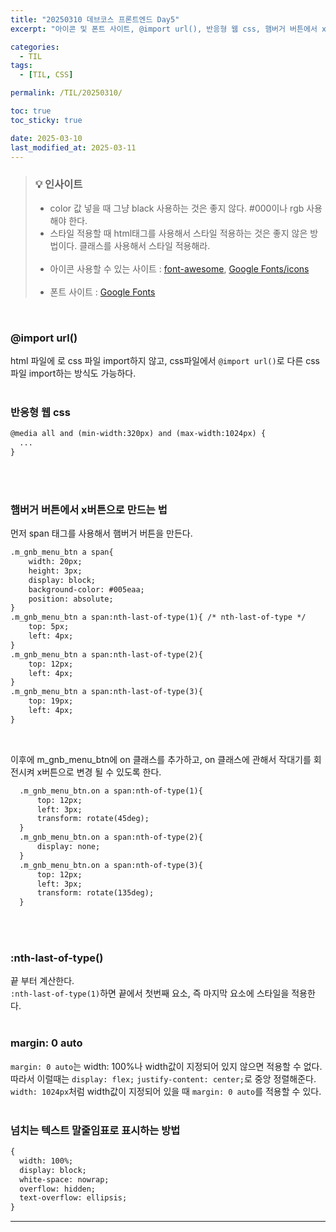 ```yaml
---
title: "20250310 데브코스 프론트엔드 Day5"
excerpt: "아이콘 및 폰트 사이트, @import url(), 반응형 웹 css, 햄버거 버튼에서 x버튼 만들기, :nth-last-of-type, margin: 0 auto, 넘치는 텍스트 말줄임표로 표시하는 방법"

categories:
  - TIL
tags:
  - [TIL, CSS]

permalink: /TIL/20250310/

toc: true
toc_sticky: true

date: 2025-03-10
last_modified_at: 2025-03-11
---
```

> ### 💡 인사이트
> - color 값 넣을 때 그냥 black 사용하는 것은 좋지 않다. #000이나 rgb 사용해야 한다. <br>
> - 스타일 적용할 때 html태그를 사용해서 스타일 적용하는 것은 좋지 않은 방법이다. 클래스를 사용해서 스타일 적용해라.<br><br>
> - 아이콘 사용할 수 있는 사이트 : [font-awesome](https://fontawesome.com/), [Google Fonts/icons](https://fonts.google.com/icons)<br><br>
> - 폰트 사이트 : [Google Fonts](https://fonts.google.com/)

<br>

### @import url()
html 파일에 <link>로 css 파일 import하지 않고, css파일에서 ```@import url()```로 다른 css파일 import하는 방식도 가능하다. <br><br>

### 반응형 웹 css
```html
@media all and (min-width:320px) and (max-width:1024px) {
  ...
}
```
<br><br>

### 햄버거 버튼에서 x버튼으로 만드는 법
먼저 span 태그를 사용해서 햄버거 버튼을 만든다.<br>
```html
.m_gnb_menu_btn a span{
    width: 20px;
    height: 3px;
    display: block;
    background-color: #005eaa;
    position: absolute;
}
.m_gnb_menu_btn a span:nth-last-of-type(1){ /* nth-last-of-type */
    top: 5px;
    left: 4px;
}
.m_gnb_menu_btn a span:nth-last-of-type(2){
    top: 12px;
    left: 4px;
}
.m_gnb_menu_btn a span:nth-last-of-type(3){
    top: 19px;
    left: 4px;
}
```
<br>

이후에 m_gnb_menu_btn에 on 클래스를 추가하고, on 클래스에 관해서 작대기를 회전시켜 x버튼으로 변경 될 수 있도록 한다.<br>
```html
  .m_gnb_menu_btn.on a span:nth-of-type(1){
      top: 12px;
      left: 3px;
      transform: rotate(45deg);
  }
  .m_gnb_menu_btn.on a span:nth-of-type(2){
      display: none;
  }
  .m_gnb_menu_btn.on a span:nth-of-type(3){
      top: 12px;
      left: 3px;
      transform: rotate(135deg);
  }
```
<br><br>

### :nth-last-of-type()
끝 부터 계산한다.<br>
```:nth-last-of-type(1)```하면 끝에서 첫번째 요소, 즉 마지막 요소에 스타일을 적용한다. <br><br>

### margin: 0 auto
```margin: 0 auto```는 width: 100%나 width값이 지정되어 있지 않으면 적용할 수 없다. <br>
따라서 이럴때는 ```display: flex;``` ```justify-content: center;```로 중앙 정렬해준다. <br>
```width: 1024px```처럼 width값이 지정되어 있을 때 ```margin: 0 auto```를 적용할 수 있다. <br>
<br>

### 넘치는 텍스트 말줄임표로 표시하는 방법
```html
{
  width: 100%;
  display: block;
  white-space: nowrap;
  overflow: hidden;
  text-overflow: ellipsis;
}
```

<hr>
